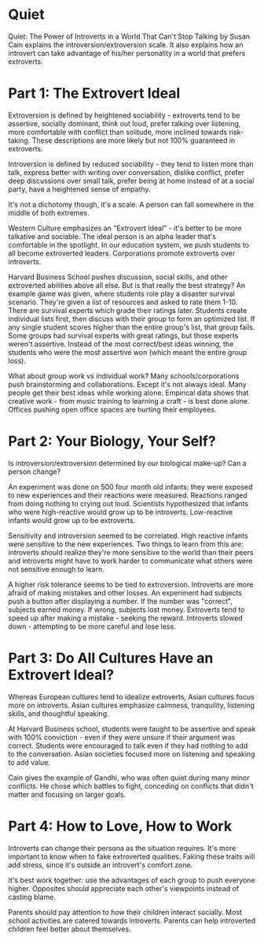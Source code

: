 # Quiet

Quiet: The Power of Introverts in a World That Can't Stop Talking by Susan Cain explains the
introversion/extroversion scale. It also explains how an introvert can take advantage of his/her
personality in a world that prefers extroverts.

# Part 1: The Extrovert Ideal

Extroversion is defined by heightened sociability - extroverts tend to be assertive, socially
dominant, think out loud, prefer talking over listening, more comfortable with conflict than
solitude, more inclined towards risk-taking. These descriptions are more likely but not 100%
guaranteed in extroverts.

Introversion is defined by reduced sociability - they tend to listen more than talk, express better
with writing over conversation, dislike conflict, prefer deep discussions over small talk, prefer
being at home instead of at a social party, have a heightened sense of empathy.

It's not a dichotomy though, it's a scale. A person can fall somewhere in the middle of both
extremes.

Western Culture emphasizes an "Extrovert Ideal" - it's better to be more talkative and sociable. The
ideal person is an alpha leader that's comfortable in the spotlight. In our education system,
we push students to all become extroverted leaders. Corporations promote extroverts over introverts.

Harvard Business School pushes discussion, social skills, and other extroverted abilities above all
else. But is that really the best strategy? An example game was given, where students role play a
disaster survival scenario. They're given a list of resources and asked to rate them 1-10. There are
survival experts which grade their ratings later. Students create individual lists first, then
discuss with their group to form an optimized list. If any single student scores higher than the
entire group's list, that group fails. Some groups had survival experts with great ratings, but those
experts weren't assertive. Instead of the most correct/best ideas winning, the students who were the
most assertive won (which meant the entire group loss).

What about group work vs individual work? Many schools/corporations push brainstorming and
collaborations. Except it's not always ideal. Many people get their best ideas while working alone.
Empirical data shows that creative work - from music training to learning a craft - is best done
alone. Offices pushing open office spaces are hurting their employees.

# Part 2: Your Biology, Your Self?

Is introversion/extroversion determined by our biological make-up? Can a person change?

An experiment was done on 500 four month old infants: they were exposed to new experiences and their
reactions were measured. Reactions ranged from doing nothing to crying out loud. Scientists
hypothesized that infants who were high-reactive would grow up to be introverts. Low-reactive
infants would grow up to be extroverts.

Sensitivity and introversion seemed to be correlated. High reactive infants were sensitive to the
new experiences. Two things to learn from this are: introverts should realize they're more sensitive
to the world than their peers and introverts might have to work harder to communicate what others
were not sensitive enough to learn.

A higher risk tolerance seems to be tied to extroversion. Introverts are more afraid of making
mistakes and other losses. An experiment had subjects push a button after displaying a number. If
the number was "correct", subjects earned money. If wrong, subjects lost money. Extroverts tend to
speed up after making a mistake - seeking the reward. Introverts slowed down - attempting to be more
careful and lose less.

# Part 3: Do All Cultures Have an Extrovert Ideal?

Whereas European cultures tend to idealize extroverts, Asian cultures focus more on introverts.
Asian cultures emphasize calmness, tranquility, listening skills, and thoughtful speaking.

At Harvard Business school, students were taught to be assertive and speak with 100% conviction -
even if they were unsure if their argument was correct. Students were encouraged to talk even if
they had nothing to add to the conversation. Asian societies focused more on listening and speaking
to add value.

Cain gives the example of Gandhi, who was often quiet during many minor conflicts. He chose which
battles to fight, conceding on conflicts that didn't matter and focusing on larger goals.

# Part 4: How to Love, How to Work

Introverts can change their persona as the situation requires. It's more important to know when to
fake extroverted qualities. Faking these traits will add stress, since it's outside an introvert's
comfort zone.

It's best work together: use the advantages of each group to push everyone higher. Opposites should
appreciate each other's viewpoints instead of casting blame.

Parents should pay attention to how their children interact socially. Most school activities are
catered towards introverts. Parents can help introverted children feel better about themselves.
